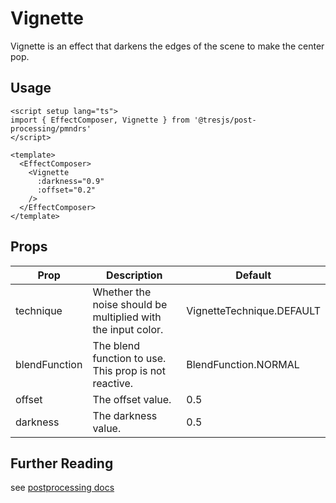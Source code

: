 # Vignette

<DocsDemo>
  <VignetteDemo />
</DocsDemo>

Vignette is an effect that darkens the edges of the scene to make the center pop.

## Usage

```vue
<script setup lang="ts">
import { EffectComposer, Vignette } from '@tresjs/post-processing/pmndrs'
</script>

<template>
  <EffectComposer>
    <Vignette
      :darkness="0.9"
      :offset="0.2"
    />
  </EffectComposer>
</template>
```

## Props

| Prop          | Description                                                 | Default                    |
| ------------- | ----------------------------------------------------------- | -------------------------- |
| technique     | Whether the noise should be multiplied with the input color. | VignetteTechnique.DEFAULT |
| blendFunction | The blend function to use. This prop is not reactive. | BlendFunction.NORMAL       |
| offset        | The offset value.                                           | 0.5                        |
| darkness      | The darkness value.                                         | 0.5                        |

## Further Reading
see [postprocessing docs](https://pmndrs.github.io/postprocessing/public/docs/class/src/effects/VignetteEffect.js~VignetteEffect.html)
